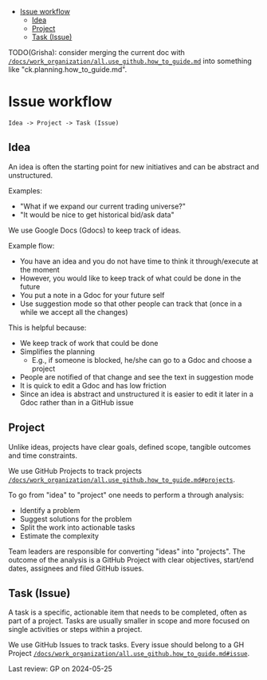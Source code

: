 <!-- toc -->

- [Issue workflow](#issue-workflow)
  * [Idea](#idea)
  * [Project](#project)
  * [Task (Issue)](#task-issue)

<!-- tocstop -->

TODO(Grisha): consider merging the current doc with
[`/docs/work_organization/all.use_github.how_to_guide.md`](/docs/work_organization/all.use_github.how_to_guide.md)
into something like "ck.planning.how_to_guide.md".

# Issue workflow
```
Idea -> Project -> Task (Issue)
```

## Idea

An idea is often the starting point for new initiatives and can be abstract and
unstructured.

Examples:

- "What if we expand our current trading universe?"
- "It would be nice to get historical bid/ask data"

We use Google Docs (Gdocs) to keep track of ideas.

Example flow:

- You have an idea and you do not have time to think it through/execute at the
  moment
- However, you would like to keep track of what could be done in the future
- You put a note in a Gdoc for your future self
- Use suggestion mode so that other people can track that (once in a while we
  accept all the changes)

This is helpful because:

- We keep track of work that could be done
- Simplifies the planning
  - E.g., if someone is blocked, he/she can go to a Gdoc and choose a project
- People are notified of that change and see the text in suggestion mode
- It is quick to edit a Gdoc and has low friction
- Since an idea is abstract and unstructured it is easier to edit it later in a
  Gdoc rather than in a GitHub issue

## Project

Unlike ideas, projects have clear goals, defined scope, tangible outcomes and
time constraints.

We use GitHub Projects to track projects
[`/docs/work_organization/all.use_github.how_to_guide.md#projects`](/docs/work_organization/all.use_github.how_to_guide.md#projects).

To go from "idea" to "project" one needs to perform a through analysis:

- Identify a problem
- Suggest solutions for the problem
- Split the work into actionable tasks
- Estimate the complexity

Team leaders are responsible for converting "ideas" into "projects". The outcome
of the analysis is a GitHub Project with clear objectives, start/end dates,
assignees and filed GitHub issues.

## Task (Issue)

A task is a specific, actionable item that needs to be completed, often as part
of a project. Tasks are usually smaller in scope and more focused on single
activities or steps within a project.

We use GitHub Issues to track tasks. Every issue should belong to a GH Project
[`/docs/work_organization/all.use_github.how_to_guide.md#issue`](/docs/work_organization/all.use_github.how_to_guide.md#issue).

Last review: GP on 2024-05-25
